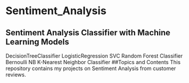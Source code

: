 # Sentiment_Analysis
## Sentiment Analysis Classifier with Machine Learning Models
DecisionTreeClassifier
LogisticRegression
SVC
Random Forest Classifier
Bernoulli NB
K-Nearest Neighbor Classifier
##Topics and Contents
This repository contains my projects on Sentiment Analysis from customer reviews.
